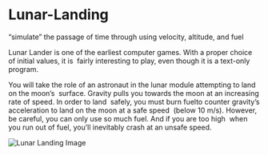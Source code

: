 # Lunar-Landing
“simulate” the passage of time through using velocity, altitude, and fuel

Lunar Lander​ is one of the earliest computer games. With a proper choice of initial values, it is  fairly interesting to play, even though it is a text-only program.    

You will take the role of an astronaut in the lunar module attempting to land on the moon’s  surface. Gravity pulls you towards the moon at an increasing rate of speed. In order to land  safely, you must burn ​fuel​ to counter gravity’s acceleration to land on the moon at a safe speed  (below 10 m/s). However, be careful, you can only use so much ​fuel​. And if you are too high  when you run out of ​fuel​, you’ll inevitably crash at an unsafe speed.  

![Lunar Landing Image](https://www.old-games.com/screenshot/2462-2-lunar-lander.jpg)
